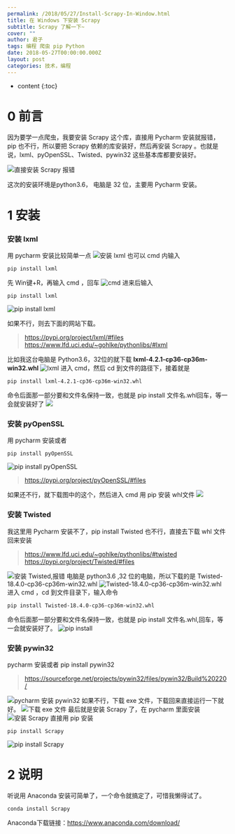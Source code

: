 ```yaml
---
permalink: /2018/05/27/Install-Scrapy-In-Window.html
title: 在 Windows 下安装 Scrapy
subtitle: Scrapy 了解一下~
cover: ""
author: 君子
tags: 编程 爬虫 pip Python
date: 2018-05-27T00:00:00.000Z
layout: post
categories: 技术，编程
---
```


* content
{:toc}
#  0  前言


因为要学一点爬虫，我要安装 Scrapy 这个库，直接用 Pycharm 安装就报错， pip 也不行，所以要把 Scrapy 依赖的库安装好，然后再安装 Scrapy 。也就是说，lxml、pyOpenSSL、Twisted、pywin32 这些基本库都要安装好。

![直接安装 Scrapy 报错](https://img.lbjheiheihei.xyz/Fq88Xu9tw0VomgBOYM4Owe9LQOwU "直接安装 Scrapy 报错")

这次的安装环境是python3.6， 电脑是 32 位，主要用 Pycharm 安装。

#  1  安装

###  安装 lxml
用 pycharm 安装比较简单一点
![安装 lxml](https://img.lbjheiheihei.xyz/FpldVEB4JA7dVTu7Af6u5WnKn19w "安装 lxml")
也可以 cmd 内输入

 <pre><code class="language-python">pip install lxml</code></pre> 

先 Win键+R，再输入 cmd ，回车
![cmd](https://img.lbjheiheihei.xyz/Fgp2rwS-n3bWvdnireFGRUH45AE0 "")
进来后输入 

<pre><code class="language-python">pip install lxml</code></pre>

![pip install lxml](https://img.lbjheiheihei.xyz/Fkqs95eykqhJy799GdDmEpfGVCJx "pip install lxml")

如果不行，则去下面的网站下载。
>https://pypi.org/project/lxml/#files
>https://www.lfd.uci.edu/~gohlke/pythonlibs/#lxml

比如我这台电脑是 Python3.6，32位的就下载 **lxml-4.2.1-cp36-cp36m-win32.whl**
![lxml](https://img.lbjheiheihei.xyz/Fr7LVqTe3CuZ0IT4Xcx53wgMFSWE "lxml")
进入 cmd，然后 cd 到文件的路径下，接着就是 

<pre><code class="language-python">pip install lxml-4.2.1-cp36-cp36m-win32.whl</code></pre>

命令后面那一部分要和文件名保持一致，也就是 pip install 文件名.whl回车，等一会就安装好了
![](https://upload-images.jianshu.io/upload_images/2989110-0afcf74fd9798752.png?imageMogr2/auto-orient/strip%7CimageView2/2/w/1240)

###  安装 pyOpenSSL
用 pycharm 安装或者 

<pre><code class="language-python">pip install pyOpenSSL</code></pre>

![pip install pyOpenSSL](https://img.lbjheiheihei.xyz/FtIDHzMNos14LWu5FbolAKsnJiHI "pip install pyOpenSSL")
>https://pypi.org/project/pyOpenSSL/#files

如果还不行，就下载图中的这个，然后进入 cmd 用 pip 安装 whl文件
![](https://upload-images.jianshu.io/upload_images/2989110-9b350150935e0032.png?imageMogr2/auto-orient/strip%7CimageView2/2/w/1240)

###  安装 Twisted
我这里用 Pycharm 安装不了，pip install Twisted 也不行，直接去下载 whl 文件回来安装
>https://www.lfd.uci.edu/~gohlke/pythonlibs/#twisted
>https://pypi.org/project/Twisted/#files

![安装 Twisted,报错](https://img.lbjheiheihei.xyz/FpeCLvtb2s23syu3BoEGwZvsR3hv "安装 Twisted,报错")
电脑是 python3.6 ,32 位的电脑，所以下载的是 Twisted-18.4.0-cp36-cp36m-win32.whl
![Twisted-18.4.0-cp36-cp36m-win32.whl](https://img.lbjheiheihei.xyz/FjY6gOE5Dwk60-sLd5V1k5v0D1cK "Twisted-18.4.0-cp36-cp36m-win32.whl")
进入 cmd ，cd 到文件目录下，输入命令 

<pre><code class="language-python">pip install Twisted-18.4.0-cp36-cp36m-win32.whl</code></pre>

命令后面那一部分要和文件名保持一致，也就是 pip install 文件名.whl,回车，等一会就安装好了。
![pip install](https://img.lbjheiheihei.xyz/FskxYSGLd-7Ja6aGK51XZ6TtANs3 "pip install")

###  安装 pywin32
pycharm 安装或者 pip install pywin32
>https://sourceforge.net/projects/pywin32/files/pywin32/Build%20220/

![pycharm 安装 pywin32](https://img.lbjheiheihei.xyz/FoO8xr6wPjlX6oDGzVOZbKNDd2J2 "pycharm 安装 pywin32")
如果不行，下载 exe 文件，下载回来直接运行一下就好。
![下载 exe 文件](https://img.lbjheiheihei.xyz/FrLtQxr1CgUMYir9FxEIHnN78eUo "下载 exe 文件")
最后就是安装 Scrapy 了，在 pycharm 里面安装
![安装 Scrapy](https://img.lbjheiheihei.xyz/Fq5H1_uITjTRSa0c-2-Iy8loi8P1 "安装 Scrapy")
直接用 pip 安装

<pre><code class="language-python">pip install Scrapy</code></pre>

![pip install Scrapy](https://img.lbjheiheihei.xyz/FotQ9BVgY360_44OYbFpGMz8-JGx "pip install Scrapy")

# 2 说明


听说用 Anaconda 安装可简单了，一个命令就搞定了，可惜我懒得试了。

<pre><code class="language-python">conda install Scrapy</code></pre>

Anaconda下载链接：https://www.anaconda.com/download/
